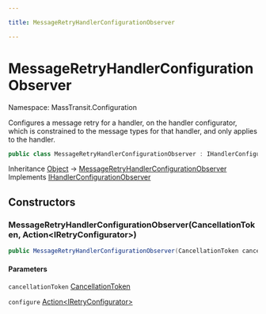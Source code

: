 ```yaml
---

title: MessageRetryHandlerConfigurationObserver

---
```


# MessageRetryHandlerConfigurationObserver

Namespace: MassTransit.Configuration

Configures a message retry for a handler, on the handler configurator, which is constrained to
 the message types for that handler, and only applies to the handler.

```csharp
public class MessageRetryHandlerConfigurationObserver : IHandlerConfigurationObserver
```

Inheritance [Object](https://learn.microsoft.com/en-us/dotnet/api/system.object) → [MessageRetryHandlerConfigurationObserver](../masstransit-configuration/messageretryhandlerconfigurationobserver)<br/>
Implements [IHandlerConfigurationObserver](../../masstransit-abstractions/masstransit/ihandlerconfigurationobserver)

## Constructors

### **MessageRetryHandlerConfigurationObserver(CancellationToken, Action\<IRetryConfigurator\>)**

```csharp
public MessageRetryHandlerConfigurationObserver(CancellationToken cancellationToken, Action<IRetryConfigurator> configure)
```

#### Parameters

`cancellationToken` [CancellationToken](https://learn.microsoft.com/en-us/dotnet/api/system.threading.cancellationtoken)<br/>

`configure` [Action\<IRetryConfigurator\>](https://learn.microsoft.com/en-us/dotnet/api/system.action-1)<br/>
